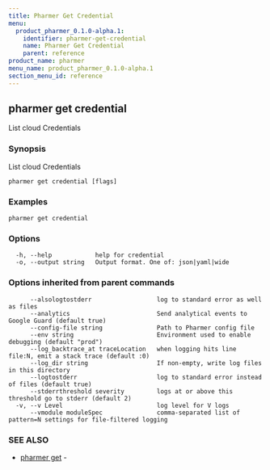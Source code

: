 ```yaml
---
title: Pharmer Get Credential
menu:
  product_pharmer_0.1.0-alpha.1:
    identifier: pharmer-get-credential
    name: Pharmer Get Credential
    parent: reference
product_name: pharmer
menu_name: product_pharmer_0.1.0-alpha.1
section_menu_id: reference
---
```

## pharmer get credential

List cloud Credentials

### Synopsis

List cloud Credentials

```
pharmer get credential [flags]
```

### Examples

```
pharmer get credential
```

### Options

```
  -h, --help            help for credential
  -o, --output string   Output format. One of: json|yaml|wide
```

### Options inherited from parent commands

```
      --alsologtostderr                  log to standard error as well as files
      --analytics                        Send analytical events to Google Guard (default true)
      --config-file string               Path to Pharmer config file
      --env string                       Environment used to enable debugging (default "prod")
      --log_backtrace_at traceLocation   when logging hits line file:N, emit a stack trace (default :0)
      --log_dir string                   If non-empty, write log files in this directory
      --logtostderr                      log to standard error instead of files (default true)
      --stderrthreshold severity         logs at or above this threshold go to stderr (default 2)
  -v, --v Level                          log level for V logs
      --vmodule moduleSpec               comma-separated list of pattern=N settings for file-filtered logging
```

### SEE ALSO

* [pharmer get](/docs/reference/pharmer_get.md)	 - 

